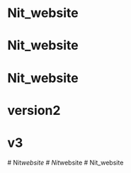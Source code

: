 # Nit_website
# Nit_website
# Nit_website
# version2
# v3
#   N i t _ w e b s i t e  
 #   N i t _ w e b s i t e  
 #   N i t _ w e b s i t e  
 